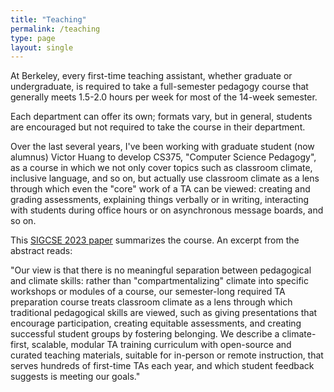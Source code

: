 ```yaml
---
title: "Teaching"
permalink: /teaching
type: page
layout: single
---
```


At Berkeley, every first-time teaching assistant, whether graduate or
undergraduate, is required to take a full-semester pedagogy course
that generally meets 1.5-2.0 hours per week for most of the 14-week
semester.

Each department can offer its own; formats vary, but in general,
students are encouraged but not required to take the course in their
department.

Over the last several years, I've been working with graduate student
(now alumnus) Victor Huang to develop CS375, "Computer Science
Pedagogy", as a course in which we not only cover topics such as
classroom climate, inclusive language, and so on, but actually use
classroom climate as a lens through which even the "core" work of a
TA can be viewed: creating and grading assessments, explaining things verbally or in
writing, interacting with students during office hours or on
asynchronous message boards, and so on.

This [SIGCSE 2023 paper](https://doi.org/10.1145/3545945.3569826)
summarizes the course.  An excerpt from the abstract reads:

"Our view is that there is no meaningful separation between
pedagogical and climate skills: rather than "compartmentalizing"
climate into specific workshops or modules of a course, our
semester-long required TA preparation course treats classroom climate
as a lens through which traditional pedagogical skills are viewed,
such as giving presentations that encourage participation, creating
equitable assessments, and creating successful student groups by
fostering belonging. We describe a climate-first, scalable, modular TA
training curriculum with open-source and curated teaching materials,
suitable for in-person or remote instruction, that serves hundreds of
first-time TAs each year, and which student feedback suggests is
meeting our goals."

